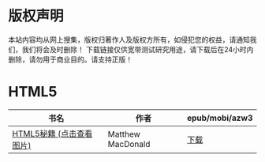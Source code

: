 # 版权声明

本站内容均从网上搜集，版权归著作人及版权方所有，如侵犯您的权益，请通知我们，我们将会及时删除！ 下载链接仅供宽带测试研究用途，请下载后在24小时内删除，请勿用于商业目的。请支持正版！

# HTML5

| 书名 | 作者 | epub/mobi/azw3 |
| --- | --- | --- |
| [HTML5秘籍 (点击查看图片)](https://www.dushupai.com/attachment/2024/06/01/0288f34ea199eff0.jpg) | Matthew MacDonald | [下载](https://url89.ctfile.com/f/31084289-1357006540-4fb712?p=8866) |

